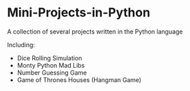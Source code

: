 # Mini-Projects-in-Python
A collection of several projects written in the Python language

Including:
* Dice Rolling Simulation
* Monty Python Mad Libs
* Number Guessing Game
* Game of Thrones Houses (Hangman Game)
